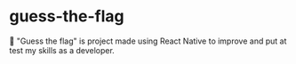 # guess-the-flag

:crossed_flags: "Guess the flag" is project made using React Native to improve and put at test my skills as a developer.
